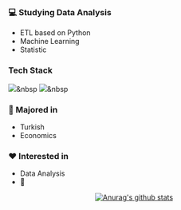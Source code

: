 ### :computer: Studying Data Analysis
+ ETL based on Python
+ Machine Learning
+ Statistic

### Tech Stack
<img src="https://img.shields.io/badge/Python-3766AB?style=plastic&logo=Python&logoColor=white"/></a>&nbsp
<img src="https://img.shields.io/badge/Python-3766AB?style=plastic&logo=#512BD4&logoColor=white"/></a>&nbsp 

### :pencil: Majored in
+ Turkish
+ Economics
### :heart: Interested in
+ Data Analysis
+ :musical_note:


<div align=center>
	
[![Anurag's github stats](https://github-readme-stats.vercel.app/api?username=hanna-joo&show_icons=true&theme=gruvbox)](https://github.com/anuraghazra/github-readme-stats)

</div>

